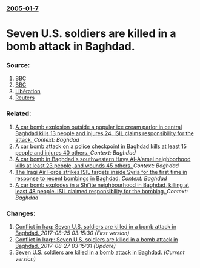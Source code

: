 ### [2005-01-7](/news/2005/01/7/index.md)

#  Seven U.S. soldiers are killed in a bomb attack in Baghdad. 




### Source:

1. [BBC](http://news.bbc.co.uk/1/hi/world/middle_east/4153543.stm)
2. [BBC](http://news.bbc.co.uk/2/hi/middle_east/4152783.stm)
3. [Libération](http://www.liberation.fr/page.php?Article=266350)
4. [Reuters](http://www.reuters.co.uk/newsArticle.jhtml?type=worldNews&storyID=650050)

### Related:

1. [ A car bomb explosion outside a popular ice cream parlor in central Baghdad kills 13 people and injures 24. ISIL claims responsibility for the attack. ](/news/2017/05/30/a-car-bomb-explosion-outside-a-popular-ice-cream-parlor-in-central-baghdad-kills-13-people-and-injures-24-isil-claims-responsibility-for-t.md) _Context: Baghdad_
2. [A car bomb attack on a police checkpoint in Baghdad kills at least 15 people and injures 40 others. ](/news/2017/03/29/a-car-bomb-attack-on-a-police-checkpoint-in-baghdad-kills-at-least-15-people-and-injures-40-others.md) _Context: Baghdad_
3. [A car bomb in Baghdad's southwestern Hayy Al-A'amel neighborhood kills at least 23 people, and wounds 45 others. ](/news/2017/03/20/a-car-bomb-in-baghdad-s-southwestern-hayy-al-a-amel-neighborhood-kills-at-least-23-people-and-wounds-45-others.md) _Context: Baghdad_
4. [The Iraqi Air Force strikes ISIL targets inside Syria for the first time in response to recent bombings in Baghdad. ](/news/2017/02/24/the-iraqi-air-force-strikes-isil-targets-inside-syria-for-the-first-time-in-response-to-recent-bombings-in-baghdad.md) _Context: Baghdad_
5. [A car bomb explodes in a Shi'ite neighbourhood in Baghdad, killing at least 48 people. ISIL claimed responsibility for the bombing. ](/news/2017/02/16/a-car-bomb-explodes-in-a-shi-ite-neighbourhood-in-baghdad-killing-at-least-48-people-isil-claimed-responsibility-for-the-bombing.md) _Context: Baghdad_

### Changes:

1. [ Conflict in Iraq: Seven U.S. soldiers are killed in a bomb attack in Baghdad. ](/news/2005/01/7/conflict-in-iraq-p-seven-u-s-soldiers-are-killed-in-a-bomb-attack-in-baghdad.md) _2017-08-25 03:15:30 (First version)_
2. [ Conflict in Iraq:: Seven U.S. soldiers are killed in a bomb attack in Baghdad. ](/news/2005/01/7/conflict-in-iraq-seven-u-s-soldiers-are-killed-in-a-bomb-attack-in-baghdad.md) _2017-08-27 03:15:31 (Update)_
2. [ Seven U.S. soldiers are killed in a bomb attack in Baghdad. ](/news/2005/01/7/seven-u-s-soldiers-are-killed-in-a-bomb-attack-in-baghdad.md) _(Current version)_
